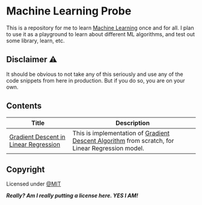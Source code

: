 # Machine Learning Probe
This is a repository for me to learn [Machine Learning](https://en.wikipedia.org/wiki/Machine_learning) once and for all. I plan to use it as a playground to learn about different ML algorithms, and test out some library, learn, etc.

## Disclaimer ⚠️
It should be obvious to not take any of this seriously and use any of the code snippets from here in production. But if you do so, you are on your own.

## Contents

| Title | Description |
| -- | -- |
| [Gradient Descent in Linear Regression](./Gradient%20Descent%20in%20Linear%20Regression.ipynb) | This is implementation of [Gradient Descent Algorithm](https://www.analyticsvidhya.com/blog/2021/03/understanding-gradient-descent-algorithm/) from scratch, for Linear Regression model. |

## Copyright

Licensed under [@MIT](./LICENSE)

***Really? Am I really putting a license here. YES I AM!***
